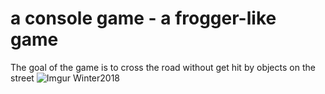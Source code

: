 # a console game - a frogger-like game
The goal of the game is to cross the road without get hit by objects on the street
![Imgur](https://imgur.com/R38kQnr.jpg)
Winter2018
